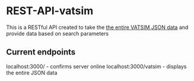 # REST-API-vatsim

This is a RESTful API created to take the [the entire VATSIM JSON data](http://eu.data.vatsim.net/vatsim-data.json)
and provide data based on search parameters

## Current endpoints

localhost:3000/ - confirms server online
localhost:3000/vatsim - displays the entire JSON data
